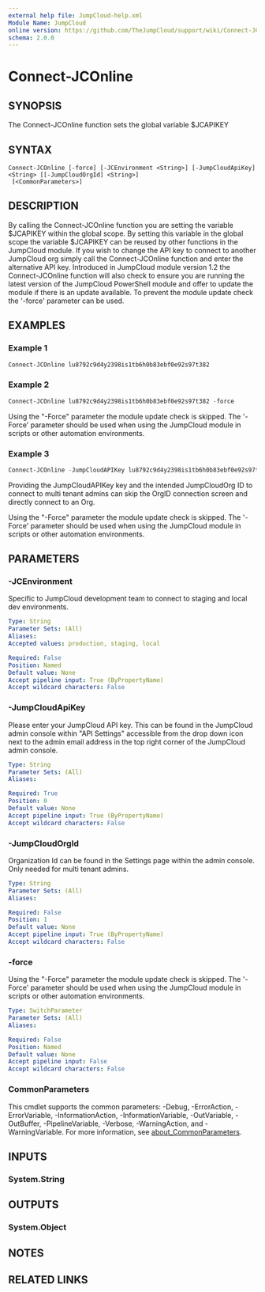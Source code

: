 ```yaml
---
external help file: JumpCloud-help.xml
Module Name: JumpCloud
online version: https://github.com/TheJumpCloud/support/wiki/Connect-JCOnline
schema: 2.0.0
---
```


# Connect-JCOnline

## SYNOPSIS
The Connect-JCOnline function sets the global variable $JCAPIKEY

## SYNTAX

```
Connect-JCOnline [-force] [-JCEnvironment <String>] [-JumpCloudApiKey] <String> [[-JumpCloudOrgId] <String>]
 [<CommonParameters>]
```

## DESCRIPTION
By calling the Connect-JCOnline function you are setting the variable $JCAPIKEY within the global scope. By setting this variable in the global scope the variable $JCAPIKEY can be reused by other functions in the JumpCloud module. If you wish to change the API key to connect to another JumpCloud org simply call the Connect-JCOnline function and enter the alternative API key.
Introduced in JumpCloud module version 1.2 the Connect-JCOnline function will also check to ensure you are running the latest version of the JumpCloud PowerShell module and offer to update the module if there is an update available.
To prevent the module update check the '-force' parameter can be used.

## EXAMPLES

### Example 1
```powershell
Connect-JCOnline lu8792c9d4y2398is1tb6h0b83ebf0e92s97t382
```

### Example 2
```powershell
Connect-JCOnline lu8792c9d4y2398is1tb6h0b83ebf0e92s97t382 -force
```

Using the "-Force" parameter the module update check is skipped. The '-Force' parameter should be used when using the JumpCloud module in scripts or other automation environments.

### Example 3
```powershell
Connect-JCOnline -JumpCloudAPIKey lu8792c9d4y2398is1tb6h0b83ebf0e92s97t382 -JumpCloudOrgID 5b5o13o06tsand0c29a0t3s6 -force
```

Providing the JumpCloudAPIKey key and the intended JumpCloudOrg ID to connect to multi tenant admins can skip the OrgID connection screen and directly connect to an Org.

Using the "-Force" parameter the module update check is skipped. The '-Force' parameter should be used when using the JumpCloud module in scripts or other automation environments.

## PARAMETERS

### -JCEnvironment
Specific to JumpCloud development team to connect to staging and local dev environments.

```yaml
Type: String
Parameter Sets: (All)
Aliases:
Accepted values: production, staging, local

Required: False
Position: Named
Default value: None
Accept pipeline input: True (ByPropertyName)
Accept wildcard characters: False
```

### -JumpCloudApiKey
Please enter your JumpCloud API key.
This can be found in the JumpCloud admin console within "API Settings" accessible from the drop down icon next to the admin email address in the top right corner of the JumpCloud admin console.

```yaml
Type: String
Parameter Sets: (All)
Aliases:

Required: True
Position: 0
Default value: None
Accept pipeline input: True (ByPropertyName)
Accept wildcard characters: False
```

### -JumpCloudOrgId
Organization Id can be found in the Settings page within the admin console.
Only needed for multi tenant admins.

```yaml
Type: String
Parameter Sets: (All)
Aliases:

Required: False
Position: 1
Default value: None
Accept pipeline input: True (ByPropertyName)
Accept wildcard characters: False
```

### -force
Using the "-Force" parameter the module update check is skipped.
The '-Force' parameter should be used when using the JumpCloud module in scripts or other automation environments.

```yaml
Type: SwitchParameter
Parameter Sets: (All)
Aliases:

Required: False
Position: Named
Default value: None
Accept pipeline input: False
Accept wildcard characters: False
```

### CommonParameters
This cmdlet supports the common parameters: -Debug, -ErrorAction, -ErrorVariable, -InformationAction, -InformationVariable, -OutVariable, -OutBuffer, -PipelineVariable, -Verbose, -WarningAction, and -WarningVariable. For more information, see [about_CommonParameters](http://go.microsoft.com/fwlink/?LinkID=113216).

## INPUTS

### System.String
## OUTPUTS

### System.Object
## NOTES

## RELATED LINKS
